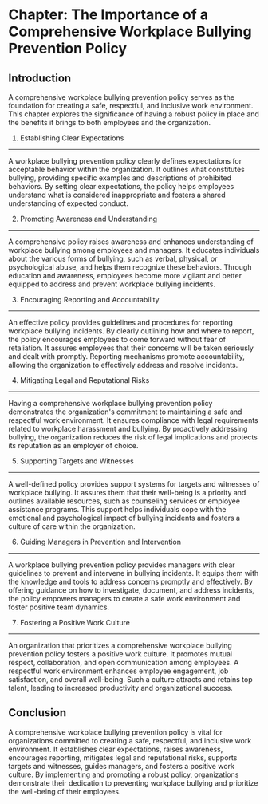 Chapter: The Importance of a Comprehensive Workplace Bullying Prevention Policy
===============================================================================

Introduction
------------

A comprehensive workplace bullying prevention policy serves as the foundation for creating a safe, respectful, and inclusive work environment. This chapter explores the significance of having a robust policy in place and the benefits it brings to both employees and the organization.

1. Establishing Clear Expectations
----------------------------------

A workplace bullying prevention policy clearly defines expectations for acceptable behavior within the organization. It outlines what constitutes bullying, providing specific examples and descriptions of prohibited behaviors. By setting clear expectations, the policy helps employees understand what is considered inappropriate and fosters a shared understanding of expected conduct.

2. Promoting Awareness and Understanding
----------------------------------------

A comprehensive policy raises awareness and enhances understanding of workplace bullying among employees and managers. It educates individuals about the various forms of bullying, such as verbal, physical, or psychological abuse, and helps them recognize these behaviors. Through education and awareness, employees become more vigilant and better equipped to address and prevent workplace bullying incidents.

3. Encouraging Reporting and Accountability
-------------------------------------------

An effective policy provides guidelines and procedures for reporting workplace bullying incidents. By clearly outlining how and where to report, the policy encourages employees to come forward without fear of retaliation. It assures employees that their concerns will be taken seriously and dealt with promptly. Reporting mechanisms promote accountability, allowing the organization to effectively address and resolve incidents.

4. Mitigating Legal and Reputational Risks
------------------------------------------

Having a comprehensive workplace bullying prevention policy demonstrates the organization's commitment to maintaining a safe and respectful work environment. It ensures compliance with legal requirements related to workplace harassment and bullying. By proactively addressing bullying, the organization reduces the risk of legal implications and protects its reputation as an employer of choice.

5. Supporting Targets and Witnesses
-----------------------------------

A well-defined policy provides support systems for targets and witnesses of workplace bullying. It assures them that their well-being is a priority and outlines available resources, such as counseling services or employee assistance programs. This support helps individuals cope with the emotional and psychological impact of bullying incidents and fosters a culture of care within the organization.

6. Guiding Managers in Prevention and Intervention
--------------------------------------------------

A workplace bullying prevention policy provides managers with clear guidelines to prevent and intervene in bullying incidents. It equips them with the knowledge and tools to address concerns promptly and effectively. By offering guidance on how to investigate, document, and address incidents, the policy empowers managers to create a safe work environment and foster positive team dynamics.

7. Fostering a Positive Work Culture
------------------------------------

An organization that prioritizes a comprehensive workplace bullying prevention policy fosters a positive work culture. It promotes mutual respect, collaboration, and open communication among employees. A respectful work environment enhances employee engagement, job satisfaction, and overall well-being. Such a culture attracts and retains top talent, leading to increased productivity and organizational success.

Conclusion
----------

A comprehensive workplace bullying prevention policy is vital for organizations committed to creating a safe, respectful, and inclusive work environment. It establishes clear expectations, raises awareness, encourages reporting, mitigates legal and reputational risks, supports targets and witnesses, guides managers, and fosters a positive work culture. By implementing and promoting a robust policy, organizations demonstrate their dedication to preventing workplace bullying and prioritize the well-being of their employees.
